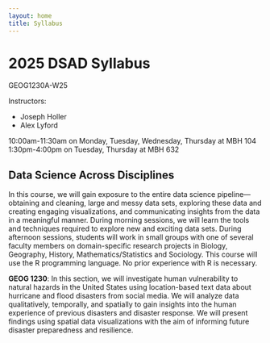 ```yaml
---
layout: home
title: Syllabus
---
```


# 2025 DSAD Syllabus

GEOG1230A-W25

Instructors:
- Joseph Holler
- Alex Lyford


10:00am-11:30am on Monday, Tuesday, Wednesday, Thursday at MBH 104
1:30pm-4:00pm on Tuesday, Thursday at MBH 632

## Data Science Across Disciplines
In this course, we will gain exposure to the entire data science pipeline—obtaining and cleaning, large and messy data sets, exploring these data and creating engaging visualizations, and communicating insights from the data in a meaningful manner.
During morning sessions, we will learn the tools and techniques required to explore new and exciting data sets. During afternoon sessions, students will work in small groups with one of several faculty members on domain-specific research projects in Biology, Geography, History, Mathematics/Statistics and Sociology. This course will use the R programming language.
No prior experience with R is necessary.

**GEOG 1230**: In this section, we will investigate human vulnerability to natural hazards in the United States using location-based text data about hurricane and flood disasters from social media.
We will analyze data qualitatively, temporally, and spatially to gain insights into the human experience of previous disasters and disaster response.
We will present findings using spatial data visualizations with the aim of informing future disaster preparedness and resilience.